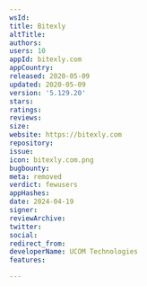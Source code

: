 ```yaml
---
wsId: 
title: Bitexly
altTitle: 
authors: 
users: 10
appId: bitexly.com
appCountry: 
released: 2020-05-09
updated: 2020-05-09
version: '5.129.20'
stars: 
ratings: 
reviews: 
size: 
website: https://bitexly.com
repository: 
issue: 
icon: bitexly.com.png
bugbounty: 
meta: removed
verdict: fewusers
appHashes: 
date: 2024-04-19
signer: 
reviewArchive: 
twitter: 
social: 
redirect_from: 
developerName: UCOM Technologies
features: 

---
```


